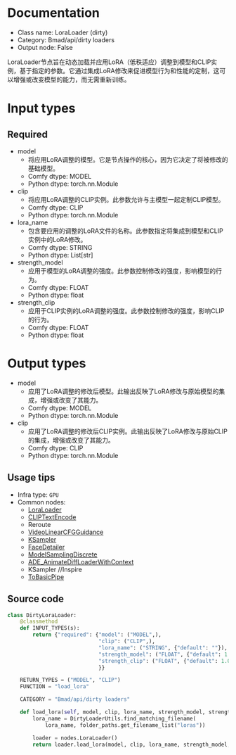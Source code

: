 
# Documentation
- Class name: LoraLoader (dirty)
- Category: Bmad/api/dirty loaders
- Output node: False

LoraLoader节点旨在动态加载并应用LoRA（低秩适应）调整到模型和CLIP实例，基于指定的参数。它通过集成LoRA修改来促进模型行为和性能的定制，这可以增强或改变模型的能力，而无需重新训练。

# Input types
## Required
- model
    - 将应用LoRA调整的模型。它是节点操作的核心，因为它决定了将被修改的基础模型。
    - Comfy dtype: MODEL
    - Python dtype: torch.nn.Module
- clip
    - 将应用LoRA调整的CLIP实例。此参数允许与主模型一起定制CLIP模型。
    - Comfy dtype: CLIP
    - Python dtype: torch.nn.Module
- lora_name
    - 包含要应用的调整的LoRA文件的名称。此参数指定将集成到模型和CLIP实例中的LoRA修改。
    - Comfy dtype: STRING
    - Python dtype: List[str]
- strength_model
    - 应用于模型的LoRA调整的强度。此参数控制修改的强度，影响模型的行为。
    - Comfy dtype: FLOAT
    - Python dtype: float
- strength_clip
    - 应用于CLIP实例的LoRA调整的强度。此参数控制修改的强度，影响CLIP的行为。
    - Comfy dtype: FLOAT
    - Python dtype: float

# Output types
- model
    - 应用了LoRA调整的修改后模型。此输出反映了LoRA修改与原始模型的集成，增强或改变了其能力。
    - Comfy dtype: MODEL
    - Python dtype: torch.nn.Module
- clip
    - 应用了LoRA调整的修改后CLIP实例。此输出反映了LoRA修改与原始CLIP的集成，增强或改变了其能力。
    - Comfy dtype: CLIP
    - Python dtype: torch.nn.Module


## Usage tips
- Infra type: `GPU`
- Common nodes:
    - [LoraLoader](../../Comfy/Nodes/LoraLoader.md)
    - [CLIPTextEncode](../../Comfy/Nodes/CLIPTextEncode.md)
    - Reroute
    - [VideoLinearCFGGuidance](../../Comfy/Nodes/VideoLinearCFGGuidance.md)
    - [KSampler](../../Comfy/Nodes/KSampler.md)
    - [FaceDetailer](../../ComfyUI-Impact-Pack/Nodes/FaceDetailer.md)
    - [ModelSamplingDiscrete](../../Comfy/Nodes/ModelSamplingDiscrete.md)
    - [ADE_AnimateDiffLoaderWithContext](../../ComfyUI-AnimateDiff-Evolved/Nodes/ADE_AnimateDiffLoaderWithContext.md)
    - KSampler //Inspire
    - [ToBasicPipe](../../ComfyUI-Impact-Pack/Nodes/ToBasicPipe.md)



## Source code
```python
class DirtyLoraLoader:
    @classmethod
    def INPUT_TYPES(s):
        return {"required": {"model": ("MODEL",),
                             "clip": ("CLIP",),
                             "lora_name": ("STRING", {"default": ""}),
                             "strength_model": ("FLOAT", {"default": 1.0, "min": -10.0, "max": 10.0, "step": 0.01}),
                             "strength_clip": ("FLOAT", {"default": 1.0, "min": -10.0, "max": 10.0, "step": 0.01}),
                             }}

    RETURN_TYPES = ("MODEL", "CLIP")
    FUNCTION = "load_lora"

    CATEGORY = "Bmad/api/dirty loaders"

    def load_lora(self, model, clip, lora_name, strength_model, strength_clip):
        lora_name = DirtyLoaderUtils.find_matching_filename(
            lora_name, folder_paths.get_filename_list("loras"))

        loader = nodes.LoraLoader()
        return loader.load_lora(model, clip, lora_name, strength_model, strength_clip)

```
